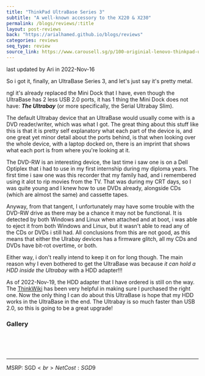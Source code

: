 ```yaml
---
title: "ThinkPad UltraBase Series 3"
subtitle: "A well-known accessory to the X220 & X230"
permalink: /blogs/reviews/:title
layout: post-reviews
back: "https://arialhamed.github.io/blogs/reviews"
categories: reviews
seq_type: review
source_link: https://www.carousell.sg/p/100-originial-lenovo-thinkpad-ultrabase-series-3-1112753465
---
```


<span class="timestamp">last updated by Ari in 2022-Nov-16</span>

So i got it, finally, an UltraBase Series 3, and let's just say it's pretty metal.

ngl it's already replaced the Mini Dock that I have, even though the UltraBase has 2 less USB 2.0 ports, it has 1 thing the Mini Dock does not have: _**The Ultrabay**_ (or more specifically, the Serial Ultrabay Slim). 

The default Ultrabay device that an UltraBase would usually come with is a DVD reader/writer, which was what I got. The great thing about this stuff like this is that it is pretty self explanatory what each part of the device is, and one great yet minor detail about the ports behind, is that when looking over the whole device, with a laptop docked on, there is an imprint that shows what each port is from where you're looking at it.

The DVD-RW is an interesting device, the last time i saw one is on a Dell Optiplex that i had to use in my first internship during my diploma years. The first time i saw one was this recorder that my family had, and i remembered using it alot to rip movies from the TV. That was during my CRT days, so I was quite young and I knew how to use DVDs already, alongside CDs (which are almost the same) and cassette tapes.

Anyway, from that tangent, I unfortunately may have some trouble with the DVD-RW drive as there may be a chance it may not be functional. It is detected by both Windows and Linux when attached and at boot, i was able to eject it from both Windows and Linux, but it wasn't able to read any of the CDs or DVDs i still had. All conclusions from this are not good, as this means that either the Ulrabay devices has a firmware glitch, all my CDs and DVDs have bit-rot overtime, or both.

Either way, i don't really intend to keep it on for long though. The main reason why I even bothered to get the UltraBase was because _it can hold a HDD inside the Ultrabay_ with a HDD adapter!!!

As of 2022-Nov-19, the HDD adapter that I have ordered is still on the way. The <a href="https://www.thinkwiki.org/wiki/Ultrabay">ThinkWiki</a> has been very helpful in making sure I purchased the right one. Now the only thing I can do about this UltraBase is hope that my HDD works in the UltraBase in the end. The Ultrabay is so much faster than USB 2.0, so this is going to be a great upgrade!

### Gallery

<br><br><br><hr>
MSRP: SGD$<br>
Net Cost: SGD$9